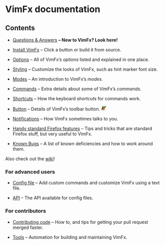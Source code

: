 # VimFx documentation

## Contents

- [Questions & Answers](questions-and-answers.md)
  **– New to VimFx? Look here!**

- [Install VimFx](installation.md)
  – Click a button or build it from source.

- [Options](options.md)
  – All of VimFx’s _options_ listed and explained in one place.

- [Styling](styling.md)
  – Customize the looks of VimFx, such as hint marker font size.

- [Modes](modes.md)
  – An introduction to VimFx’s _modes._

- [Commands](commands.md)
  – Extra details about some of VimFx’s _commands._

- [Shortcuts](shortcuts.md)
  – How the keyboard _shortcuts_ for commands work.

- [Button](button.md)
  – Details of VimFx’s toolbar button. ![button-icon]

- [Notifications](notifications.md)
  – How VimFx sometimes talks to you.

- [Handy standard Firefox features](handy-standard-firefox-features.md)
  – Tips and tricks that are standard Firefox stuff, but very useful to VimFx.

- [Known Bugs](known-bugs.md)
  – A list of known deficiencies and how to work around them.

Also check out the [wiki](https://github.com/akhodakivskiy/VimFx/wiki)!

[button-icon]: ../extension/skin/icon16.png

### For advanced users

- [Config file](config-file.md)
  – Add custom commands and customize VimFx using a text file.

- [API](api.md)
  – The API available for config files.

### For contributors

- [Contributing code](CONTRIBUTING-CODE.md)
  – How to, and tips for getting your pull request merged faster.

- [Tools](tools.md)
  – Automation for building and maintaining VimFx.
